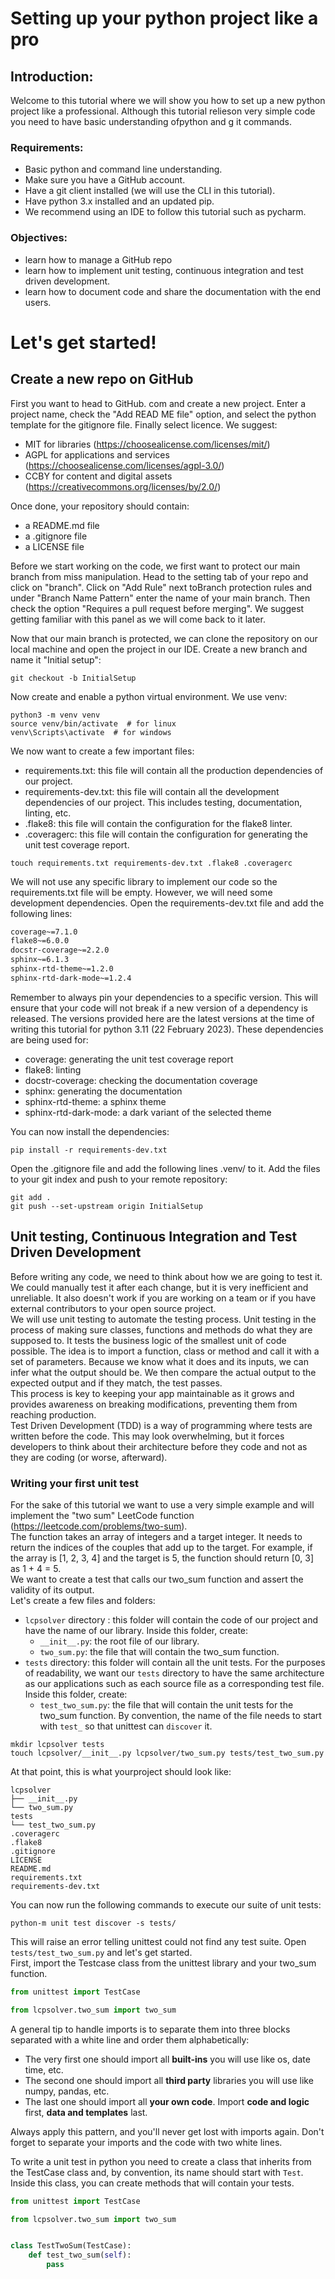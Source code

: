 # Setting up your python project like a pro

## Introduction:
Welcome to this tutorial where we will show you how to set up a new python project like a professional. Although this tutorial relieson very simple code you need to have basic understanding ofpython and g it commands.

### Requirements:
- Basic python and command line understanding.
- Make sure you have a GitHub account.
- Have a git client installed (we will use the CLI in this tutorial).
- Have python 3.x installed and an updated pip.
- We recommend using an IDE to follow this tutorial such as pycharm.

### Objectives:
- learn how to manage a GitHub repo 
- learn how to implement unit testing, continuous integration and test driven development.
- learn how to document code and share the documentation with the end users.

# Let's get started! 

## Create a new repo on GitHub
First you want to head to GitHub. com and create a new project. Enter a project name, check the "Add READ ME file" option, 
and select the python template for the gitignore file. Finally select licence. We suggest:
- MIT for libraries (https://choosealicense.com/licenses/mit/)
- AGPL for applications and services (https://choosealicense.com/licenses/agpl-3.0/)
- CCBY for content and digital assets (https://creativecommons.org/licenses/by/2.0/)

Once done, your repository should contain:
- a README.md file
- a .gitignore file
- a LICENSE file

Before we start working on the code, we first want to protect our main branch from miss manipulation. Head to the 
setting tab of your repo and click on "branch". Click on "Add Rule" next toBranch protection rules and under 
"Branch Name Pattern" enter the name of your main branch. Then check the option "Requires a pull request before merging". 
We suggest getting familiar with this panel as we will come back to it later.


Now that our main branch is protected, we can clone the repository on our local machine and open the project in our IDE. 
Create a new branch and name it "Initial setup":
```shell
git checkout -b InitialSetup
```
Now create and enable a python virtual environment. We use venv:
```shell
python3 -m venv venv
source venv/bin/activate  # for linux
venv\Scripts\activate  # for windows
```

We now want to create a few important files:
- requirements.txt: this file will contain all the production dependencies of our project.
- requirements-dev.txt: this file will contain all the development dependencies of our project. This includes testing,
documentation, linting, etc.
- .flake8: this file will contain the configuration for the flake8 linter.
- .coveragerc: this file will contain the configuration for generating the unit test coverage report.

```shell
touch requirements.txt requirements-dev.txt .flake8 .coveragerc
```


We will not use any specific library to implement our code so the requirements.txt file will be empty. However, we will 
need some development dependencies. Open the requirements-dev.txt file and add the following lines:
```requirements.txt
coverage~=7.1.0
flake8~=6.0.0
docstr-coverage~=2.2.0
sphinx~=6.1.3
sphinx-rtd-theme~=1.2.0
sphinx-rtd-dark-mode~=1.2.4
```
Remember to always pin your dependencies to a specific version. This will ensure that your code will not break if a new
version of a dependency is released. The versions provided here are the latest versions at the time of writing this tutorial
for python 3.11 (22 February 2023).
These dependencies are being used for:
- coverage: generating the unit test coverage report
- flake8: linting
- docstr-coverage: checking the documentation coverage
- sphinx: generating the documentation
- sphinx-rtd-theme: a sphinx theme
- sphinx-rtd-dark-mode: a dark variant of the selected theme

You can now install the dependencies:
```shell
pip install -r requirements-dev.txt
```
Open the .gitignore file and add the following lines .venv/ to it. Add the files to your git index and push to your 
remote repository:
```shell
git add .
git push --set-upstream origin InitialSetup
```

## Unit testing, Continuous Integration and Test Driven Development

Before writing any code, we need to think about how we are going to test it. We could manually test it after each change, but
it is very inefficient and unreliable. It also doesn't work if you are working on a team or if you have external contributors
to your open source project. <br>
We will use unit testing to automate the testing process. Unit testing in the process of making sure classes, functions 
and methods do what they are supposed to. It tests the business logic of the smallest unit of code possible. The idea is 
to import a function, class or method and call it with a set of parameters. Because we know what it does and its inputs,
we can infer what the output should be. We then compare the actual output to the expected output and if they match, the 
test passes. <br>
This process is key to keeping your app maintainable as it grows and provides awareness on breaking modifications, 
preventing them from reaching production. <br>
Test Driven Development (TDD) is a way of programming where tests are written before the code. This may look overwhelming, 
but it forces developers to think about their architecture before they code and not as they are coding (or worse, afterward).

### Writing your first unit test
For the sake of this tutorial we want to use a very simple example and will implement the "two sum" LeetCode function
(https://leetcode.com/problems/two-sum). <br>
The function takes an array of integers and a target integer. It needs to return the indices of the couples that add up to the
target. For example, if the array is [1, 2, 3, 4] and the target is 5, the function should return [0, 3] as 1 + 4 = 5. <br>
We want to create a test that calls our two_sum function and assert the validity of its output. <br>
Let's create a few files and folders:
- `lcpsolver` directory : this folder will contain the code of our project and have the name of our library. Inside this folder, create:
  - `__init__.py`: the root file of our library.
  - `two_sum.py`: the file that will contain the two_sum function.
- `tests` directory: this folder will contain all the unit tests. For the purposes of readability, we want our `tests`
directory to have the same architecture as our applications such as each source file as a corresponding test file.
Inside this folder, create:
  - `test_two_sum.py`: the file that will contain the unit tests for the two_sum function. By convention, the name of the file
needs to start with `test_` so that unittest can `discover` it.

```shell
mkdir lcpsolver tests
touch lcpsolver/__init__.py lcpsolver/two_sum.py tests/test_two_sum.py
```

At that point, this is what yourproject should look like:
```
lcpsolver
├── __init__.py
└── two_sum.py
tests
└── test_two_sum.py
.coveragerc
.flake8
.gitignore
LICENSE
README.md
requirements.txt
requirements-dev.txt
```

You can now run the following commands to execute our suite of unit tests:
```shell
python-m unit test discover -s tests/
```

This will raise an error telling unittest could not find any test suite. Open `tests/test_two_sum.py` and let's get started. <br>
First, import the Testcase class from the unittest library and your two_sum function.
```python
from unittest import TestCase

from lcpsolver.two_sum import two_sum
```

A general tip to handle imports is to separate them into three blocks separated with a white line and order them alphabetically:
- The very first one should import all **built-ins** you will use like os, date time, etc.
- The second one should import all **third party** libraries you will use like numpy, pandas, etc.
- The last one should import all **your own code**. Import **code and logic** first, **data and templates** last.

Always apply this pattern, and you'll never get lost with imports again. Don't forget to separate your imports and the code
with two white lines. <br>

To write a unit test in python you need to create a class that inherits from the TestCase class and, by convention, its name
should start with `Test`. Inside this class, you can create methods that will contain your tests.

```python
from unittest import TestCase

from lcpsolver.two_sum import two_sum


class TestTwoSum(TestCase):
    def test_two_sum(self):
        pass
```
